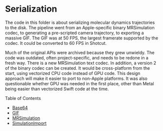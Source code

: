 # Serialization

The code in this folder is about serializing molecular dynamics trajectories to the disk. The pipeline went from an Apple-specific binary MRSimulation codec, to generating a pre-scripted camera trajectory, to exporting a massive GIF. The GIF was at 50 FPS, the largest framerate supported by the codec. It could be converted to 60 FPS in Shotcut.

Much of the original APIs were archived because they grew unwieldy. The code was outdated, often project-specific, and needs to be redone in a fresh way. There is a new MRSimulation text codec. In addition, a version 2 of the binary codec can be created. It would be cross-platform from the start, using vectorized CPU code instead of GPU code. This design approach will make it easier to port to non-Apple platforms. It was also questionable whether GPU was needed in the first place, other than Metal being easier than vectorized Swift code at the time.

Table of Contents
- [Base64](./Base64/README.md)
- [GIF](./GIF/README.md)
- [MRSimulation](./MRSimulation/README.md)
- [SimulationImport](./SimulationImport/README.md)
